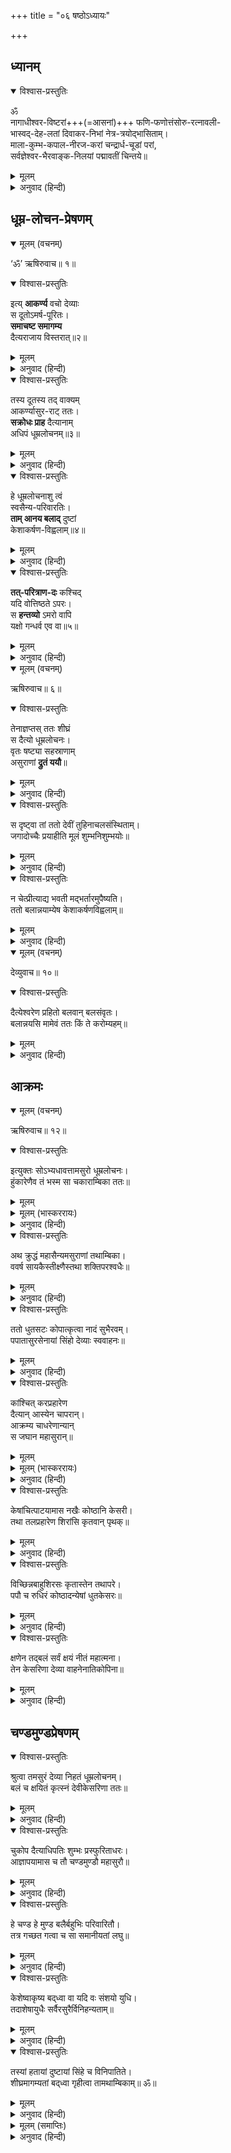 +++
title = "०६ षष्ठोऽध्यायः"

+++
<div class="audioEmbed"  caption="" src="https://archive.org/download/durgA-saptashatI/06-dhUmralochanavadhaH.mp3"></div>

## ध्यानम्



<details open><summary>विश्वास-प्रस्तुतिः</summary>

ॐ  
नागाधीश्वर-विष्टरां+++(=आसनां)+++ फणि-फणोत्तंसोरु-रत्नावली-  
भास्वद्-देह-लतां दिवाकर-निभां नेत्र-त्रयोद्भासिताम्।  
माला-कुम्भ-कपाल-नीरज-करां चन्द्रार्ध-चूडां परां,  
सर्वज्ञेश्वर-भैरवाङ्क-निलयां पद्मावतीं चिन्तये॥
</details>

<details><summary>मूलम्</summary>

ॐ नागाधीश्वरविष्टरां फणिफणोत्तंसोरुरत्नावलीभा-  
स्वद्देहलतां दिवाकरनिभां नेत्रत्रयोद्भासिताम्।  
मालाकुम्भकपालनीरजकरां चन्द्रार्धचूडां परां  
सर्वज्ञेश्वरभैरवाङ्कनिलयां पद्मावतीं चिन्तये॥
</details>

<details><summary>अनुवाद (हिन्दी)</summary>

मैं सर्वज्ञेश्वर भैरवके अंकमें निवास करनेवाली परमोत्कृष्ट पद्मावतीदेवीका चिन्तन करता हूँ। वे नागराजके आसनपर बैठी हैं, नागोंके फणोंमें सुशोभित होनेवाली मणियोंकी विशाल मालासे उनकी देहलता उद्भासित हो रही है। सूर्यके समान उनका तेज है, तीन नेत्र उनकी शोभा बढ़ा रहे हैं। वे हाथोंमें माला, कुम्भ, कपाल और कमल लिये हुए हैं तथा उनके मस्तकमें अर्धचन्द्रका मुकुट सुशोभित है।
</details>

## धूम्र-लोचन-प्रेषणम्
<details open><summary>मूलम् (वचनम्)</summary>

‘ॐ’ ऋषिरुवाच॥ १॥
</details>

<details open><summary>विश्वास-प्रस्तुतिः</summary>

इत्य् **आकर्ण्य** वचो देव्याः  
स दूतोऽमर्ष-पूरितः।  
**समाचष्ट समागम्य**  
दैत्यराजाय विस्तरात्॥२॥
</details>

<details><summary>मूलम्</summary>

इत्याकर्ण्य वचो देव्याः स दूतोऽमर्षपूरितः।  
समाचष्ट समागम्य दैत्यराजाय विस्तरात्॥
</details>

<details><summary>अनुवाद (हिन्दी)</summary>

(अ०६। २)  
ऋषि कहते हैं—॥ १॥ देवीका यह कथन सुनकर दूतको बड़ा अमर्ष हुआ और उसने दैत्यराजके पास जाकर सब समाचार विस्तारपूर्वक कह सुनाया॥ २॥
</details>

<details open><summary>विश्वास-प्रस्तुतिः</summary>

तस्य दूतस्य तद् वाक्यम्  
आकर्ण्यासुर-राट् ततः।  
**सक्रोधः प्राह** दैत्यानाम्  
अधिपं धूम्रलोचनम्॥३॥
</details>

<details><summary>मूलम्</summary>

तस्य दूतस्य तद्वाक्यमाकर्ण्यासुरराट् ततः।  
सक्रोधः प्राह दैत्यानामधिपं धूम्रलोचनम्॥
</details>

<details><summary>अनुवाद (हिन्दी)</summary>

(अ०६। ३)  
दूतके उस वचनको सुनकर दैत्यराज कुपित हो उठा और दैत्यसेनापति धूम्रलोचनसे बोला—॥ ३॥
</details>

<details open><summary>विश्वास-प्रस्तुतिः</summary>

हे धूम्रलोचनाशु त्वं  
स्वसैन्य-परिवारतिः।  
**ताम् आनय बलाद्** दुष्टां  
केशाकर्षण-विह्वलाम्॥४॥
</details>

<details><summary>मूलम्</summary>

हे धूम्रलोचनाशु त्वं स्वसैन्यपरिवारितः।  
तामानय बलाद् दुष्टां केशाकर्षणविह्वलाम्॥
</details>

<details><summary>अनुवाद (हिन्दी)</summary>

(अ०६। ४)  
‘धूम्रलोचन! तुम शीघ्र अपनी सेना साथ लेकर जाओ और उस दुष्टाके केश पकड़कर घसीटते हुए उसे बलपूर्वक यहाँ ले आओ॥ ४॥
</details>

<details open><summary>विश्वास-प्रस्तुतिः</summary>

**तत्-परित्राण-दः** कश्चिद्  
यदि वोत्तिष्ठते ऽपरः।  
स **हन्तव्यो** ऽमरो वापि  
यक्षो गन्धर्व एव वा॥५॥
</details>

<details><summary>मूलम्</summary>

तत्परित्राणदः कश्चिद्यदि वोत्तिष्ठतेऽपरः।  
स हन्तव्योऽमरो वापि यक्षो गन्धर्व एव वा॥
</details>

<details><summary>अनुवाद (हिन्दी)</summary>

(अ०६। ५)  
उसकी रक्षा करनेके लिये यदि कोई दूसरा खड़ा हो तो वह देवता, यक्ष अथवा गन्धर्व ही क्यों न हो, उसे अवश्य मार डालना’॥ ५॥
</details>

<details open><summary>मूलम् (वचनम्)</summary>

ऋषिरुवाच॥ ६॥
</details>

<details open><summary>विश्वास-प्रस्तुतिः</summary>

तेनाज्ञप्तस् ततः शीघ्रं  
स दैत्यो धूम्रलोचनः।  
वृतः षष्ट्या सहस्राणाम्  
असुराणां **द्रुतं ययौ**॥
</details>

<details><summary>मूलम्</summary>

तेनाज्ञप्तस्ततः शीघ्रं स दैत्यो धूम्रलोचनः।  
वृतः षष्ट्या सहस्राणामसुराणां द्रुतं ययौ॥
</details>

<details><summary>अनुवाद (हिन्दी)</summary>

(अ०६। ७)  
ऋषि कहते हैं—॥ ६॥ शुम्भके इस प्रकार आज्ञा देनेपर वह धूम्रलोचन दैत्य साठ हजार असुरोंकी सेनाको साथ लेकर वहाँसे तुरंत चल दिया॥ ७॥
</details>

<details open><summary>विश्वास-प्रस्तुतिः</summary>

स दृष्ट्वा तां ततो देवीं तुहिनाचलसंस्थिताम्।  
जगादोच्चैः प्रयाहीति मूलं शुम्भनिशुम्भयोः॥
</details>

<details><summary>मूलम्</summary>

स दृष्ट्वा तां ततो देवीं तुहिनाचलसंस्थिताम्।  
जगादोच्चैः प्रयाहीति मूलं शुम्भनिशुम्भयोः॥
</details>

<details><summary>अनुवाद (हिन्दी)</summary>

(अ०६। ८)
</details>

<details open><summary>विश्वास-प्रस्तुतिः</summary>

न चेत्प्रीत्याद्य भवती मद्भर्तारमुपैष्यति।  
ततो बलान्नयाम्येष केशाकर्षणविह्वलाम्॥
</details>

<details><summary>मूलम्</summary>

न चेत्प्रीत्याद्य भवती मद्भर्तारमुपैष्यति।  
ततो बलान्नयाम्येष केशाकर्षणविह्वलाम्॥
</details>

<details><summary>अनुवाद (हिन्दी)</summary>

(अ०६। ९)  
वहाँ पहुँचकर उसने हिमालयपर रहनेवाली देवीको देखा और ललकारकर कहा—‘अरी! तू शुम्भ-निशुम्भके पास चल। यदि इस समय प्रसन्नतापूर्वक मेरे स्वामीके समीप नहीं चलेगी तो मैं बलपूर्वक झोंटा पकड़कर घसीटते हुए तुझे ले चलूँगा’॥ ८-९॥
</details>

<details open><summary>मूलम् (वचनम्)</summary>

देव्युवाच॥ १०॥
</details>

<details open><summary>विश्वास-प्रस्तुतिः</summary>

दैत्येश्वरेण प्रहितो बलवान् बलसंवृतः।  
बलान्नयसि मामेवं ततः किं ते करोम्यहम्॥
</details>

<details><summary>मूलम्</summary>

दैत्येश्वरेण प्रहितो बलवान् बलसंवृतः।  
बलान्नयसि मामेवं ततः किं ते करोम्यहम्॥
</details>

<details><summary>अनुवाद (हिन्दी)</summary>

(अ०६। ११)  
देवी बोलीं—॥ १०॥ तुम्हें दैत्योंके राजाने भेजा है, तुम स्वयं भी बलवान् हो और तुम्हारे साथ विशाल सेना भी है; ऐसी दशामें यदि मुझे बलपूर्वक ले चलोगे तो मैं तुम्हारा क्या कर सकती हूँ?॥ ११॥
</details>

## आक्रमः
<details open><summary>मूलम् (वचनम्)</summary>

ऋषिरुवाच॥ १२॥
</details>

<details open><summary>विश्वास-प्रस्तुतिः</summary>

इत्युक्तः सोऽभ्यधावत्तामसुरो धूम्रलोचनः।  
हुंकारेणैव तं भस्म सा चकाराम्बिका ततः॥
</details>

<details><summary>मूलम्</summary>

इत्युक्तः सोऽभ्यधावत्तामसुरो धूम्रलोचनः।  
हुंकारेणैव तं भस्म सा चकाराम्बिका ततः॥
</details>

<details><summary>मूलम् (भास्कररायः)</summary>

इत्युक्तः सोऽभ्यधावत्तामसुरो धूम्रलोचनः।  
हुंकारेणैव तं भस्म सा चकाराम्बिका तदा॥
</details>

<details><summary>अनुवाद (हिन्दी)</summary>

(अ०६। १३)  
ऋषि कहते हैं—॥ १२॥ देवीके यों कहनेपर असुर धूम्रलोचन उनकी ओर दौड़ा, तब अम्बिकाने ‘हुं’ शब्दके उच्चारणमात्रसे उसे भस्म कर दिया॥ १३॥
</details>

<details open><summary>विश्वास-प्रस्तुतिः</summary>

अथ क्रुद्धं महासैन्यमसुराणां तथाम्बिका।  
ववर्ष सायकैस्तीक्ष्णैस्तथा शक्तिपरश्वधैः॥
</details>

<details><summary>मूलम्</summary>

अथ क्रुद्धं महासैन्यमसुराणां तथाम्बिका।  
ववर्ष सायकैस्तीक्ष्णैस्तथा शक्तिपरश्वधैः॥
</details>

<details><summary>अनुवाद (हिन्दी)</summary>

(अ०६। १४)  
फिर तो क्रोधमें भरी हुई दैत्योंकी विशाल सेना और अम्बिकाने एक-दूसरेपर तीखे सायकों, शक्तियों तथा फरसोंकी वर्षा आरम्भ की॥ १४॥
</details>

<details open><summary>विश्वास-प्रस्तुतिः</summary>

ततो धुतसटः कोपात्कृत्वा नादं सुभैरवम्।  
पपातासुरसेनायां सिंहो देव्याः स्ववाहनः॥
</details>

<details><summary>मूलम्</summary>

ततो धुतसटः कोपात्कृत्वा नादं सुभैरवम्।  
पपातासुरसेनायां सिंहो देव्याः स्ववाहनः॥
</details>

<details><summary>अनुवाद (हिन्दी)</summary>

(अ०६। १५)  
इतनेमें ही देवीका वाहन सिंह क्रोधमें भरकर भयंकर गर्जना करके गर्दनके बालोंको हिलाता हुआ असुरोंकी सेनामें कूद पड़ा॥ १५॥
</details>

<details open><summary>विश्वास-प्रस्तुतिः</summary>

कांश्चित् करप्रहारेण  
दैत्यान् आस्येन चापरान्।  
आक्रम्य चाधरेणान्यान्  
स जघान महासुरान्॥
</details>

<details><summary>मूलम्</summary>

कांश्चित् करप्रहारेण दैत्यानास्येन चापरान्।  
आक्रम्य चाधरेणान्यान् स जघान महासुरान्॥
</details>

<details><summary>मूलम् (भास्कररायः)</summary>

कांश्चित् करप्रहारेण दैत्यानास्येन चापरान्।  
आक्रान्त्य चाधरेणान्यान् जघान स महासुरान्॥
</details>

<details><summary>अनुवाद (हिन्दी)</summary>

(अ०६। १६)  
उसने कुछ दैत्योंको पंजोंकी मारसे, कितनोंको अपने जबड़ोंसे और कितने ही महादैत्योंको पटककर ओठकी दाढ़ोंसे घायल करके मार डाला॥ १६॥
</details>

<details open><summary>विश्वास-प्रस्तुतिः</summary>

केषांचित्पाटयामास नखैः कोष्ठानि केसरी।  
तथा तलप्रहारेण शिरांसि कृतवान् पृथक्॥
</details>

<details><summary>मूलम्</summary>

केषांचित्पाटयामास नखैः कोष्ठानि केसरी।  
तथा तलप्रहारेण शिरांसि कृतवान् पृथक्॥
</details>

<details><summary>अनुवाद (हिन्दी)</summary>

(अ०६। १७)  
उस सिंहने अपने नखोंसे कितनोंके पेट फाड़ डाले और थप्पड़ मारकर कितनोंके सिर धड़से अलग कर दिये॥ १७॥
</details>

<details open><summary>विश्वास-प्रस्तुतिः</summary>

विच्छिन्नबाहुशिरसः कृतास्तेन तथापरे।  
पपौ च रुधिरं कोष्ठादन्येषां धुतकेसरः॥
</details>

<details><summary>मूलम्</summary>

विच्छिन्नबाहुशिरसः कृतास्तेन तथापरे।  
पपौ च रुधिरं कोष्ठादन्येषां धुतकेसरः॥
</details>

<details><summary>अनुवाद (हिन्दी)</summary>

(अ०६। १८)  
कितनोंकी भुजाएँ और मस्तक काट डाले तथा अपनी गर्दनके बाल हिलाते हुए उसने दूसरे दैत्योंके पेट फाड़कर उनका रक्त चूस लिया॥ १८॥
</details>

<details open><summary>विश्वास-प्रस्तुतिः</summary>

क्षणेन तद्‍बलं सर्वं क्षयं नीतं महात्मना।  
तेन केसरिणा देव्या वाहनेनातिकोपिना॥
</details>

<details><summary>मूलम्</summary>

क्षणेन तद्‍बलं सर्वं क्षयं नीतं महात्मना।  
तेन केसरिणा देव्या वाहनेनातिकोपिना॥
</details>

<details><summary>अनुवाद (हिन्दी)</summary>

(अ०६। १९)  
अत्यन्त क्रोधमें भरे हुए देवीके वाहन उस महाबली सिंहने क्षणभरमें ही असुरोंकी सारी सेनाका संहार कर डाला॥ १९॥
</details>

## चण्डमुण्डप्रेषणम्
<details open><summary>विश्वास-प्रस्तुतिः</summary>

श्रुत्वा तमसुरं देव्या निहतं धूम्रलोचनम्।  
बलं च क्षयितं कृत्स्नं देवीकेसरिणा ततः॥
</details>

<details><summary>मूलम्</summary>

श्रुत्वा तमसुरं देव्या निहतं धूम्रलोचनम्।  
बलं च क्षयितं कृत्स्नं देवीकेसरिणा ततः॥
</details>

<details><summary>अनुवाद (हिन्दी)</summary>

(अ०६। २०)
</details>

<details open><summary>विश्वास-प्रस्तुतिः</summary>

चुकोप दैत्याधिपतिः शुम्भः प्रस्फुरिताधरः।  
आज्ञापयामास च तौ चण्डमुण्डौ महासुरौ॥
</details>

<details><summary>मूलम्</summary>

चुकोप दैत्याधिपतिः शुम्भः प्रस्फुरिताधरः।  
आज्ञापयामास च तौ चण्डमुण्डौ महासुरौ॥
</details>

<details><summary>अनुवाद (हिन्दी)</summary>

(अ०६। २१)  
शुम्भने जब सुना कि देवीने धूम्रलोचन असुरको मार डाला तथा उसके सिंहने सारी सेनाका सफाया कर डाला, तब उस दैत्यराजको बड़ा क्रोध हुआ। उसका ओठ काँपने लगा। उसने चण्ड और मुण्ड नामक दो महादैत्योंको आज्ञा दी—॥ २०-२१॥
</details>

<details open><summary>विश्वास-प्रस्तुतिः</summary>

हे चण्ड हे मुण्ड बलैर्बहुभिः परिवारितौ।  
तत्र गच्छत गत्वा च सा समानीयतां लघु॥
</details>

<details><summary>मूलम्</summary>

हे चण्ड हे मुण्ड बलैर्बहुभिः परिवारितौ।  
तत्र गच्छत गत्वा च सा समानीयतां लघु॥
</details>

<details><summary>अनुवाद (हिन्दी)</summary>

(अ०६। २२)
</details>

<details open><summary>विश्वास-प्रस्तुतिः</summary>

केशेष्वाकृष्य बद्‍ध्वा वा यदि वः संशयो युधि।  
तदाशेषायुधैः सर्वैरसुरैर्विनिहन्यताम्॥
</details>

<details><summary>मूलम्</summary>

केशेष्वाकृष्य बद्‍ध्वा वा यदि वः संशयो युधि।  
तदाशेषायुधैः सर्वैरसुरैर्विनिहन्यताम्॥
</details>

<details><summary>अनुवाद (हिन्दी)</summary>

(अ०६।२३)  
‘हे चण्ड! और हे मुण्ड! तुमलोग बहुत बड़ी सेना लेकर वहाँ जाओ, उस देवीके झोंटे पकड़कर अथवा उसे बाँधकर शीघ्र यहाँ ले आओ। यदि इस प्रकार उसको लानेमें संदेह हो तो युद्धमें सब प्रकारके अस्त्र-शस्त्रों तथा समस्त आसुरी सेनाका प्रयोग करके उसकी हत्या कर डालना॥ २२-२३॥
</details>

<details open><summary>विश्वास-प्रस्तुतिः</summary>

तस्यां हतायां दुष्टायां सिंहे च विनिपातिते।  
शीघ्रमागम्यतां बद्‍ध्वा गृहीत्वा तामथाम्बिकाम्॥ ॐ॥
</details>

<details><summary>मूलम्</summary>

तस्यां हतायां दुष्टायां सिंहे च विनिपातिते।  
शीघ्रमागम्यतां बद्‍ध्वा गृहीत्वा तामथाम्बिकाम्॥ ॐ॥
</details>

<details><summary>अनुवाद (हिन्दी)</summary>

(अ०६। २४)  
उस दुष्टाकी हत्या होने तथा सिंहके भी मारे जानेपर उस अम्बिकाको बाँधकर साथ ले शीघ्र ही लौट आना’॥ २४॥
</details>

<details><summary>मूलम् (समाप्तिः)</summary>

॥ इतिश्रीमार्कण्डेयपुराणे सावर्णिके मन्वन्तरे देवीमाहात्म्ये  
शुम्भनिशुम्भसेनानीधूम्रलोचनवधो नाम षष्ठोऽध्यायः॥ ६॥  
उवाच ४, श्लोकाः २०, एवम् २४,  
एवमादितः ४१२॥
</details>

<details><summary>अनुवाद (हिन्दी)</summary>

इस प्रकार श्रीमार्कण्डेयपुराणमें सावर्णिक मन्वन्तरकी कथाके अन्तर्गत देवीमाहात्म्यमें ‘धूम्रलोचन-वध’ नामक छठा अध्याय पूरा हुआ॥ ६॥
</details>
